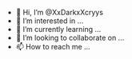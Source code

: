- 👋 Hi, I’m @XxDarkxXcryys
- 👀 I’m interested in ...
- 🌱 I’m currently learning ...
- 💞️ I’m looking to collaborate on ...
- 📫 How to reach me ...

<!---
XxDarkxXcryys/XxDarkxXcryys is a ✨ special ✨ repository because its `README.md` (this file) appears on your GitHub profile.
You can click the Preview link to take a look at your changes.
--->
